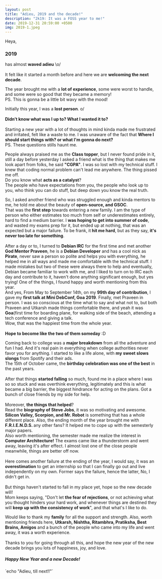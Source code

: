 ```yaml
---
layout: post
title: "Adieu, 2019 and the decade!"
description: "2k19: It was a FOSS year to me!"
date: 2019-12-31 20:59:00 +0500
img: 2019-1.jpeg
---
```


Heya,
<br>
<p>
<h3>2019</h3> has almost <b>waved adieu</b> \o/
<br>
<br>
It felt like it started a month before and here we are <b>welcoming the next decade</b>.
</p>
The year brought me with a <b>lot of experience</b>, some were worst to handle, and some were so good that they became a memory!
<br>
PS. This is gonna be a little bit wavy with the mood!
<p>
Initially this year, I was a <b>lost person</b>. o/
<br>
<br>
<b>Didn’t know what was I up to? What I wanted it to?</b>
<br>
<br>
Starting a new year with a lot of thoughts in mind kinda made me frustrated and irritated, felt like a waste to me. I was unaware of the fact that <b>Where I should start things with? or what I'm gonna do next?</b>
<br>
PS. These questions stills haunt me.
</p>
<p>
People always praised me as the <b>Class topper</b>, but I never found pride in it, still a day before yesterday I asked a friend what is the thing that makes me look apart from folks, he said <b>"CGPA"</b>.
I was so lost with my technical stuff. I knew that coding normal problem can't lead me anywhere. The thing pissed me off. 
<br>
Do you know what <b>acts as a catalyst</b>?
<br>
 The people who have expectations from you, the people who look up to you, who think you can do stuff, but deep down you know the real truth.
</p>
<p>
So, I asked another friend who was struggled enough and kinda mentors to me, he told me about the beauty of <b>open-source, and GSOC</b>.
<br>
That was the <b>first step</b> towards entering a new family.
I am the type of person who either estimates too much from self or underestimates entirely, hard to find a medium barrier.
I <b>was hoping to get into summer of code</b>, and wasted my exams prep for it, but ended up at nothing, that was an expected but a major failure. To be frank, it<b> hit me hard</b>, but as they say, <b>it's never too late for something</b>. 
<br><br>
After a day or to, I turned to <b>Debian IRC</b> for the first time and met another <b>God Mentor Praveen</b>, he is a <b>Debian Developer</b> and has a cool nick as <b>Pirate</b>, never saw a person so polite and helps you with everything, he helped me in all ways and made me comfortable with the technical stuff. I made mistakes but two of these were always there to help and eventually, Debian became familiar to work with me, and I liked to turn on to IRC each day and contribute to it, haven't done anything significant enough, but yes trying! One of the things, I found happy and worth mentioning from this year.
<br>
And yes, From May to September 14th, on my <b>99th day of contribution</b>, I gave my <b>first talk at Mini DebConf, Goa 2019</b>. Finally, met Praveen in person. I was so conscious at the time what to say and what not to, but both Praveen and Utkarsh made things comfortable there, and yeah it was <b>Goa</b>(first time for boarding plane, for walking side of the beach, attending a tech conference and giving a talk.  
<br>
Wow, that was the happiest time from the whole year. 
<br>
<br>
<b>Hope to become like the two of them someday</b> :D
</p>
<p>
Coming back to college was a <b>major breakdown</b> from all the adventure and fun I had. And it's real pain in everything when college authorities never favor you for anything. I started to like a life alone, with <b>my sweet slows slongs </b>from Spotify and their ads.
<br>
The 15th of October came, the <b>birthday celebration was one of the best</b> in the past years.
<br><br>
After that things <b>started falling</b> so much, found me in a place where I was so so stuck and was overthink everything, legitimately and this is what became a big barrier, the biggest hindrance for acting on the plans. Got a bunch of close friends by my side for help.
<br>
<br>
Moreover, <b>the things that helped</b>?
<br>
Read the <b>biography of Steve Jobs</b>, it was so motivating and awesome. <b>Silicon Valley, Scorpion, and Mr. Robot</b> is something that has a whole different place.
Also, the ending month of the year brought me with <b> F.R.I.E.N.D.S. </b>any other fans?
It helped me to cope up with the semesterly major papers. 
<br>
Also worth mentioning, the semester made me realize the interest in <b>Computer Architecture!</b> The exams came like a thunderstorm and went away, leaving it's after effect. 
I almost lost one of the close people meanwhile, things are better off now.
<br>
<br>
Here comes another failure at the ending of the year, I would say, it was an <b>overestimation</b> to get an internship so that I can finally go out and live independently on my own. 
Former says the failure, hence the latter, No, I didn't get in.
<br><br>
But things haven't started to fall in my place yet, hope so the new decade will! 
<br>
Mom keeps saying, "Don't let <b>the fear of rejections</b>, or not achieving what you thought hinders your hard work, and whenever things are destined they will <b>keep up with the consistency of work</b>", and that what's I like to do.
</p>
Would like to thank my <b>family</b> for all the support and strength. Also, worth mentioning friends here, <b>Utkarsh, Nishtha, Ritambhra, Pratiksha, Best Brains, Amigos</b> and a bunch of the people who came into my life and went away, it was a worth experience.
<br>
<br>
Thanks to you for going through all this, and hope the new year of the new decade brings you lots of happiness, joy, and love.
<h5>Happy New Year and a new Decade!</h5>
`echo "Adieu, till next!!"`
